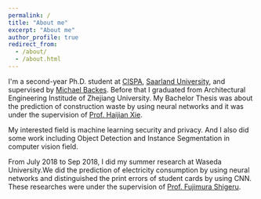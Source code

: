 ```yaml
---
permalink: /
title: "About me"
excerpt: "About me"
author_profile: true
redirect_from: 
  - /about/
  - /about.html
---
```


I'm a second-year Ph.D. student at [CISPA](https://cispa.de/en), [Saarland University](https://www.uni-saarland.de/en/home.html), and supervised by [Michael Backes](https://cispa.de/en/about/director-page). Before that I graduated from Architectural Engineering Institude of Zhejiang University. My Bachelor Thesis was about the prediction of construction waste by using neural networks and it was under the supervision of [Prof. Haijian Xie](https://person.zju.edu.cn/xiehaijian).

My interested field is machine learning security and privacy. And I also did some work including Object Detection and Instance Segmentation in computer vision field.

From July 2018 to Sep 2018, I did my summer research at Waseda University.We did the prediction of electricity consumption by using neural networks and distinguished the print errors of student cards by using CNN. These researches were under the supervision of [Prof. Fujimura Shigeru](https://www.waseda.jp/fsci/gips/other/2015/07/15/271/).
